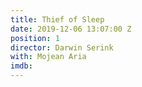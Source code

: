 ```yaml
---
title: Thief of Sleep
date: 2019-12-06 13:07:00 Z
position: 1
director: Darwin Serink
with: Mojean Aria
imdb: 
---
```


